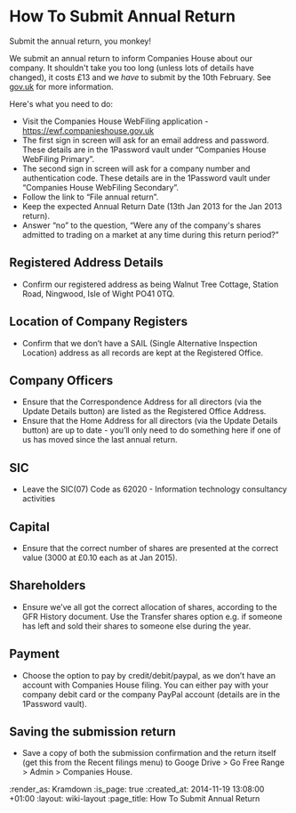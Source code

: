 How To Submit Annual Return
===========================

Submit the annual return, you monkey!

We submit an annual return to inform Companies House about our company. It shouldn't take you too long (unless lots of details have changed), it costs £13 and we *have* to submit by the 10th February. See [gov.uk](https://www.gov.uk/file-an-annual-return-with-companies-house) for more information.

Here's what you need to do:

* Visit the Companies House WebFiling application - https://ewf.companieshouse.gov.uk
* The first sign in screen will ask for an email address and password. These details are in the 1Password vault under “Companies House WebFiling Primary”.
* The second sign in screen will ask for a company number and authentication code. These details are in the 1Password vault under “Companies House WebFiling Secondary”.
* Follow the link to “File annual return”.
* Keep the expected Annual Return Date (13th Jan 2013 for the Jan 2013 return).
* Answer “no” to the question, “Were any of the company's shares admitted to trading on a market at any time during this return period?”

## Registered Address Details
* Confirm our registered address as being Walnut Tree Cottage, Station Road, Ningwood, Isle of Wight PO41 0TQ.

## Location of Company Registers
* Confirm that we don’t have a SAIL (Single Alternative Inspection Location) address as all records are kept at the Registered Office.

## Company Officers
* Ensure that the Correspondence Address for all directors (via the Update Details button) are listed as the Registered Office Address.
* Ensure that the Home Address for all directors (via the Update Details button) are up to date - you’ll only need to do something here if one of us has moved since the last annual return.

## SIC
* Leave the SIC(07) Code as 62020 - Information technology consultancy activities

## Capital
* Ensure that the correct number of shares are presented at the correct value (3000 at £0.10 each as at Jan 2015).

## Shareholders
* Ensure we’ve all got the correct allocation of shares, according to the GFR History document. Use the Transfer shares option e.g. if someone has left and sold their shares to someone else during the year.

## Payment
* Choose the option to pay by credit/debit/paypal, as we don’t have an account with Companies House filing. You can either pay with your company debit card or the company PayPal account (details are in the 1Password vault).

## Saving the submission return
* Save a copy of both the submission confirmation and the return itself (get this from the Recent filings menu) to Googe Drive > Go Free Range > Admin > Companies House.

:render_as: Kramdown
:is_page: true
:created_at: 2014-11-19 13:08:00 +01:00
:layout: wiki-layout
:page_title: How To Submit Annual Return
